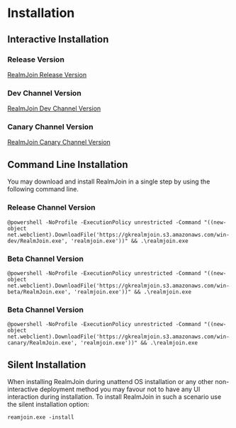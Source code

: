 # Installation

## Interactive Installation

### Release Version

[RealmJoin Release Version](https://gkrealmjoin.s3.amazonaws.com/win-dev/RealmJoin.exe)

### Dev Channel Version

[RealmJoin Dev Channel Version](https://gkrealmjoin.s3.amazonaws.com/win-beta/RealmJoin.exe)

### Canary Channel Version

[RealmJoin Canary Channel Version](https://gkrealmjoin.s3.amazonaws.com/win-canary/RealmJoin.exe)

## Command Line Installation

You may download and install RealmJoin in a single step by using the following command line.

### Release Channel Version

```
@powershell -NoProfile -ExecutionPolicy unrestricted -Command "((new-object net.webclient).DownloadFile('https://gkrealmjoin.s3.amazonaws.com/win-dev/RealmJoin.exe', 'realmjoin.exe'))" && .\realmjoin.exe
```

### Beta Channel Version

```
@powershell -NoProfile -ExecutionPolicy unrestricted -Command "((new-object net.webclient).DownloadFile('https://gkrealmjoin.s3.amazonaws.com/win-beta/RealmJoin.exe', 'realmjoin.exe'))" && .\realmjoin.exe
```

### Beta Channel Version

```
@powershell -NoProfile -ExecutionPolicy unrestricted -Command "((new-object net.webclient).DownloadFile('https://gkrealmjoin.s3.amazonaws.com/win-canary/RealmJoin.exe', 'realmjoin.exe'))" && .\realmjoin.exe
```

## Silent Installation

When installing RealmJoin during unattend OS installation or any other non-interactive
deployment method you may favour not to have any UI interaction during installation. To
install RealmJoin in such a scenario use the silent installation option:

```
reamjoin.exe -install
```
